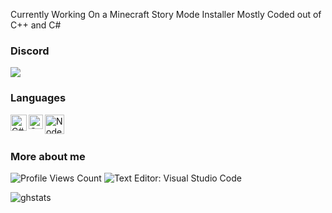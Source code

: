 <!--
**Oxuu1/Oxuu1** is a ✨ _special_ ✨ repository because its `README.md` (this file) appears on your GitHub profile.
-->
Currently Working On a Minecraft Story Mode Installer Mostly Coded out of C++ and C#

### Discord
<img src="[https://images-ext-1.discordapp.net/external/HOwv2eYhzXzmkaI7cNfvOqM9Cg2Zl9LKrVYR_2pPxCo/https/discord.c99.nl/widget/theme-5/1106915426396540938.pn](https://discord.c99.nl/widget/theme-5/1106915426396540938.png)g"/>

### Languages
<img align="left" alt="C#" width="26px" src="https://letzgro.net/wp-content/uploads/2016/06/%D0%A1-programming-language-1-300x300.png"/>
<img align="left" alt="C++" width="23px" src="https://upload.wikimedia.org/wikipedia/commons/thumb/1/18/ISO_C%2B%2B_Logo.svg/1200px-ISO_C%2B%2B_Logo.svg.png"/>
<img align="left" alt="Node" width="31px" src="https://www.ambientinfotech.com/wp-content/uploads/2020/03/node-js.png"/>
<br />
<br />

### More about me
<img src="https://komarev.com/ghpvc/?username=Rilyyy" alt="Profile Views Count"> ![Text Editor: Visual Studio Code](https://img.shields.io/badge/Text%20Editor-Visual%20Studio%20Code-blue)

![ghstats](https://github-readme-stats.vercel.app/api?username=Oxuu1&&show_icons=true&title_color=ffffff&icon_color=bb2acf&text_color=daf7dc&bg_color=151515)
<!--![ghstats](https://github-readme-stats.vercel.app/api?username=Kian738&show_icons=true&theme=dark&locale=e)-->
